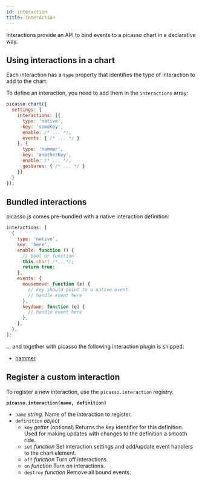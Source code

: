 ```yaml
---
id: interaction
title: Interaction
---
```


Interactions provide an API to bind events to a picasso chart in a declarative way.

## Using interactions in a chart

Each interaction has a `type` property that identifies the type of interaction to add to the chart.

To define an interaction, you need to add them in the `interactions` array:

```js
picasso.chart({
  settings: {
    interactions: [{
      type: 'native',
      key: 'someKey',
      enable: /* ... */,
      events: { /* ... */ }
    }, {
      type: 'hammer',
      key: 'anotherKey',
      enable: /* ... */,
      gestures: { /* ... */ }
    }]
  }
});
```

## Bundled interactions

picasso.js comes pre-bundled with a native interaction definition:

```js
interactions: [
  {
    type: 'native',
    key: 'here',
    enable: function () {
      // bool or function
      this.chart /*...*/;
      return true;
    },
    events: {
      mousemove: function (e) {
        // key should point to a native event
        // handle event here
      },
      keydown: function (e) {
        // handle event here
      },
    },
  },
];
```

... and together with picasso the following interaction plugin is shipped:

- [hammer](plugin-hammer.md)

## Register a custom interaction

To register a new interaction, use the `picasso.interaction` registry.

**`picasso.interaction(name, definition)`**

- `name` _string_. Name of the interaction to register.
- `definition` _object_
  - `key` _getter_ (optional) Returns the key identifier for this definition. Used for making updates with changes to the definition a smooth ride.
  - `set` _function_ Set interaction settings and add/update event handlers to the chart element.
  - `off` _function_ Turn off interactions.
  - `on` _function_ Turn on interactions.
  - `destroy` _function_ Remove all bound events.
